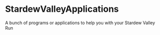 # StardewValleyApplications
A bunch of programs or applications to help you with your Stardew Valley Run
